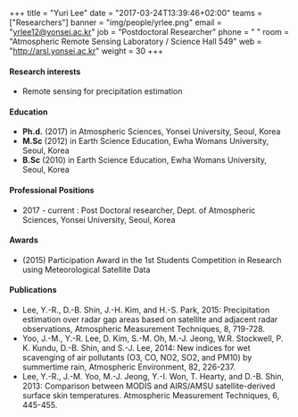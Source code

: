 ﻿+++
title = "Yuri Lee"
date = "2017-03-24T13:39:46+02:00"
teams = ["Researchers"]
banner = "img/people/yrlee.png"
email = "yrlee12@yonsei.ac.kr"
job = "Postdoctoral Researcher"
phone = " "
room = "Atmospheric Remote Sensing Laboratory / Science Hall 549"
web = "http://arsl.yonsei.ac.kr"
weight = 30
+++

#### Research interests
+ Remote sensing for precipitation estimation


#### Education
+ **Ph.d.**  (2017) in Atmospheric Sciences, Yonsei University, Seoul, Korea
+ **M.Sc**  (2012) in Earth Science Education, Ewha Womans University, Seoul, Korea
+ **B.Sc**  (2010) in Earth Science Education, Ewha Womans University, Seoul, Korea

#### Professional Positions
+ 2017 - current : Post Doctoral researcher, Dept. of Atmospheric Sciences, Yonsei University, Seoul, Korea

#### Awards
+ (2015) Participation Award in the 1st Students Competition in Research using Meteorological Satellite Data

#### Publications
+ Lee, Y.-R., D.-B. Shin, J.-H. Kim, and H.-S. Park, 2015: Precipitation estimation over radar gap areas based on satellite and adjacent radar observations, Atmospheric Measurement Techniques, 8, 719-728.
+ Yoo, J.-M., Y.-R. Lee, D. Kim, S.-M. Oh, M.-J. Jeong, W.R. Stockwell, P. K. Kundu, D.-B. Shin, and S.-J. Lee, 2014: New indices for wet scavenging of air pollutants (O3, CO, NO2, SO2, and PM10) by summertime rain, Atmospheric Environment, 82, 226-237.
+ Lee, Y.-R., J.-M. Yoo, M.-J. Jeong, Y.-I. Won, T. Hearty, and D.-B. Shin, 2013: Comparison between MODIS and AIRS/AMSU satellite-derived surface skin temperatures. Atmospheric Measurement Techniques, 6, 445-455.

